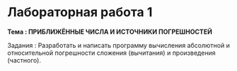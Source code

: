 # Лабораторная работа 1 
**Тема : ПРИБЛИЖЁННЫЕ ЧИСЛА И ИСТОЧНИКИ ПОГРЕШНОСТЕЙ**

Задания : Разработать и написать программу вычисления абсолютной и относительной погрешности сложения (вычитания) и произведения (частного).
